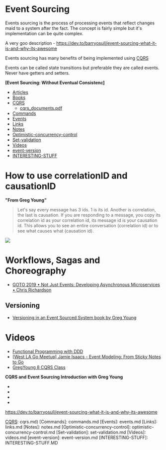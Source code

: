 # Event Sourcing

Events sourcing is the process of processing events that reflect changes maid to
a system after the fact. The concept is fairly simple but it's implementation
can be quite complex.

A very goo description - https://dev.to/barryosull/event-sourcing-what-it-is-and-why-its-awesome

Events sourcing has many benefits of being implemented using [CQRS]

Events can be called state transitions but preferable they are called events.
Never have getters and setters.

**[Event Sourcing: Without Eventual Consistenc]**

- [Articles](articles.md)
- [Books](books.md)
- [CQRS](cqrs.md)
    * [cqrs_documents.pdf]
- [Commands](commands.md)
- [Events](events.md)
- [Links](links.md)
- [Notes](notes.md)
- [Optimistic-concurrency-control](optimistic-concurrency-control.md)
- [Set-validation](set-validation.md)
- [Videos](videos.md)
- [event-version](event-version.md)
- [INTERESTING-STUFF](INTERESTING-STUFF.MD)

# How to use correlationID and causationID

__"From Greg Young"__

> Let's say every message has 3 ids. 1 is its id. Another is correlation, the
> last is causation. If you are responding to a message, you copy its
> correlation id as your correlation id, its message id is your causation id.
> This allows you to see an entire conversation (correlation id) or to see what
> causes what (causation id).

[![][correlation-and-causation-id-image]][correlation-and-causation-id-link]

# Workflows, Sagas and Choreography

- [GOTO 2019 • Not Just Events: Developing Asynchronous Microservices • Chris Richardson](https://youtu.be/kyNL7yCvQQc?t=1277)

## Versioning

- [Versioning in an Event Sourced System book by Greg Young](https://leanpub.com/esversioning)

# Videos

- [Functional Programming with DDD](https://skillsmatter.com/skillscasts/3191-ddd-functional-programming)
- [[West LA Go Meetup] Jamie Isaacs - Event Modeling: From Sticky Notes to Go](https://www.youtube.com/watch?v=i7_edqzneyM)
- [GregYoung 8 CQRS Class](https://www.youtube.com/watch?v=whCk1Q87_ZI)

__CQRS and Event Sourcing Introduction with Greg Young__

- [Part - 1]: https://www.youtube.com/watch?v=AspkNFjhHIM
- [Part - 2]: https://www.youtube.com/watch?v=bkVV1eUMIs4
- [Part - 3]: https://www.youtube.com/watch?v=b9KNUCH6rH0
- [part - 4]: https://www.youtube.com/watch?v=o51kMltuSuQ


https://dev.to/barryosull/event-sourcing-what-it-is-and-why-its-awesome

[CQRS]: #CQRS
[correlation-and-causation-id-link]: https://blog.arkency.com/correlation-id-and-causation-id-in-evented-systems/
[correlation-and-causation-id-image]: https://blog-arkency.imgix.net/correlation_id_causation_id_rails_ruby_event/CorrelationAndCausationEventsCommands.png?w=768&h=758&fit=max
[Event Sourcing: Without Eventual Consistency?]: https://www.jamesmichaelhickey.com/event-sourcing-eventual-consistency-isnt-necessary/

[cqrs_documents.pdf]: cqrs_documents.pdf
[Articles]: articles.md
[Books]: books.md
[CQRS]: cqrs.md)
[Commands]: commands.md
[Events]: events.md
[Links]: links.md
[Notes]: notes.md
[Optimistic-concurrency-control]: optimistic-concurrency-control.md
[Set-validation]: set-validation.md
[Videos]: videos.md
[event-version]: event-version.md
[INTERESTING-STUFF]: INTERESTING-STUFF.MD
